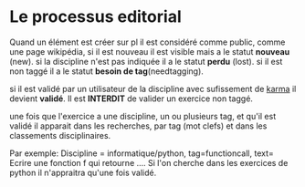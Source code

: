 
# Le processus editorial 

Quand un élément est créer sur pl il est considéré comme public, comme une page wikipédia,
si il est nouveau il est visible mais a le statut **nouveau** (new).
si la discipline n'est pas indiquée il a le statut **perdu** (lost).
si il est non taggé il a le statut **besoin de tag**(needtagging).

si il est validé par un utilisateur de la discipline avec sufissement de [karma](karma.md) il devient **validé**.
Il est **INTERDIT** de valider un exercice non taggé.

une fois que l'exercice a une discipline, un ou plusieurs tag, et qu'il est validé il apparait dans les recherches,
par tag (mot clefs) et dans les classements disciplinaires.

Par exemple: Discipline = informatique/python, tag=functioncall, text= Ecrire une fonction f qui retourne .... 
Si l'on cherche dans les exercices de python il n'appraitra qu'une fois validé.

